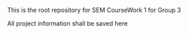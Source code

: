 This is the root repository for SEM CourseWork 1 for Group 3

All project information shall be saved here